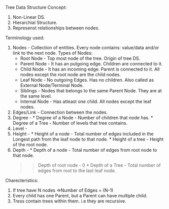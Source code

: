 Tree Data Structure Concept:
  1. Non-Linear DS.
  2. Hierarchial Structure.
  3. Represenst relationships between nodes.

Terminology used:
  1. Nodes - Collection of entities. 
     Every node contains: value/data and/or link to the next node.
     Types of Nodes: 
      * Root Node - Top most node of the tree. Origin of tree DS.
      * Parent Node - It has an putgoing edge. Children are connected to it.  
      * Child Node - It has an incoming edge. Parent is connected to it. All nodes except the root node are the child nodes.
      * Leaf Node - No outgoing Edges. Has no children. Also called as External Node/Terminal Node.
      * Siblings - Nodes that belongs to the same Parent Node. They are at the same level.
      * Internal Node - Has atleast one child. All nodes except the leaf nodes.
  2. Edges/Link - Connection between the nodes.
  3. Degree -
    * Degree of a Node - Number of children that node has.
    * Degree of a Tree - Number of levels that tree contains.
  4. Level - 
  5. Height -
    * Height of a node - Total number of edges included in the Longest path from the leaf node to that node.
    * Height of a tree - Height of the root node.
  6. Depth - 
    * Depth of a node - Total number of edges from root node to that node.
      >> Depth of root node - 0
    * Depth of a Tree - Total number of edges from root to the last leaf node.

Charecteristics:
  1. If tree have N nodes =>Number of Edges = (N-1)
  2. Every child has one Parent, but a Parent can have multiple child.
  3. Tress contain trees within them. i.e they are recursive.


  
